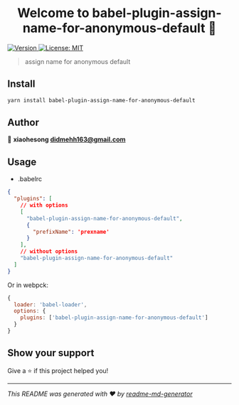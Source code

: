 <h1 align="center">Welcome to babel-plugin-assign-name-for-anonymous-default 👋</h1>
<p>
  <a href="https://www.npmjs.com/package/babel-plugin-assign-name-for-anonymous-default" target="_blank">
    <img alt="Version" src="https://img.shields.io/npm/v/babel-plugin-assign-name-for-anonymous-default.svg">
  </a>
  <a href="#" target="_blank">
    <img alt="License: MIT" src="https://img.shields.io/badge/License-MIT-yellow.svg" />
  </a>
</p>

> assign name for anonymous default

## Install

```sh
yarn install babel-plugin-assign-name-for-anonymous-default
```

## Author

👤 **xiaohesong <didmehh163@gmail.com>**

## Usage

- .babelrc
```json
{
  "plugins": [
    // with options
    [
      "babel-plugin-assign-name-for-anonymous-default",
      {
        "prefixName": 'prexname'
      }
    ],
    // without options
    "babel-plugin-assign-name-for-anonymous-default"
  ]
}
```
Or in webpck:
```js
{
  loader: 'babel-loader',
  options: {
    plugins: ['babel-plugin-assign-name-for-anonymous-default']
  }
}
```


## Show your support

Give a ⭐️ if this project helped you!

***
_This README was generated with ❤️ by [readme-md-generator](https://github.com/kefranabg/readme-md-generator)_